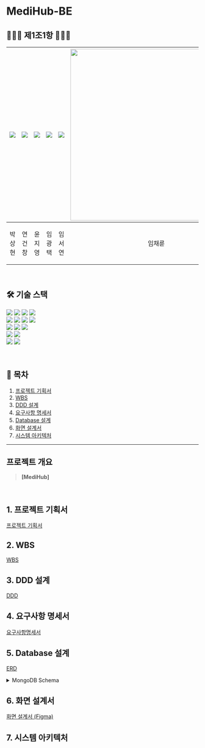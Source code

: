 # MediHub-BE


## 👩🏻‍💻 제1조1항 🧑🏻‍💻

| [![](https://avatars.githubusercontent.com/u/173455095?v=4)](https://github.com/SANGHYUN0519) | [![](https://avatars.githubusercontent.com/u/158060587?v=4)](https://github.com/ygc1994) | [![](https://avatars.githubusercontent.com/u/173458380?v=4)](https://github.com/JIYOUNG-22) | [![](https://avatars.githubusercontent.com/u/103546300?v=4)](https://github.com/Pangtaek) | [![](https://avatars.githubusercontent.com/u/94957124?v=4)](https://github.com/person76) | [<img src="https://github.com/user-attachments/assets/4d62fcb6-1511-4e22-86da-1704a26180d9" width="450" />](https://github.com/PBEM22) |
|--------------------------------------------------------------------------------------|----------------------------------------------------------------------------------------|-----------------------------------------------------------------------------------------|------------------------------------------------------------------------------------|-----------------------------------------------------------------------------------------|----------------------------------------------------------------------------------------------------------------------------------------|
| <p align="center">박상현</p> | <p align="center">연건창</p> | <p align="center">윤지영</p> | <p align="center">임광택</p> | <p align="center">임서연</p> | <p align="center">임채륜</p> |

<br>

## 🛠️ 기술 스택

<img src="https://img.shields.io/badge/java-007396?style=for-the-badge&logo=java&logoColor=white"> <img src="https://img.shields.io/badge/springboot-6DB33F?style=for-the-badge&logo=springboot&logoColor=white">
<img src="https://img.shields.io/badge/spring data JPA-6DB33F?style=for-the-badge&logo=hibernate&logoColor=white">
<img src="https://img.shields.io/badge/spring%20security-6DB33F?style=for-the-badge&logo=springsecurity&logoColor=white">
<br>
<img src="https://img.shields.io/badge/html5-E34F26?style=for-the-badge&logo=html5&logoColor=white"> 
<img src="https://img.shields.io/badge/css-1572B6?style=for-the-badge&logo=css3&logoColor=white"> 
<img src="https://img.shields.io/badge/javascript-F7DF1E?style=for-the-badge&logo=javascript&logoColor=black">
<img src="https://img.shields.io/badge/vue.js-4FC08D?style=for-the-badge&logo=vue.js&logoColor=white">
<br>
<img src="https://img.shields.io/badge/docker-%230db7ed.svg?style=for-the-badge&logo=docker&logoColor=white">
<img src="https://img.shields.io/badge/kubernetes-%23326ce5.svg?style=for-the-badge&logo=kubernetes&logoColor=white">
<img src="https://img.shields.io/badge/jenkins-%232C5263.svg?style=for-the-badge&logo=jenkins&logoColor=white">
<br>
<img src="https://img.shields.io/badge/mariadb-4479A1?style=for-the-badge&logo=mariadb&logoColor=white">
<img src="https://img.shields.io/badge/Amazon%20S3-FF9900?style=for-the-badge&logo=amazons3&logoColor=white">
<br>
<img src="https://img.shields.io/badge/github-181717?style=for-the-badge&logo=github&logoColor=white">
<img src="https://img.shields.io/badge/figma-F24E1E?style=for-the-badge&logo=figma&logoColor=white">

<br>

## 📜 목차
1. [프로젝트 기획서](#1-프로젝트-기획서)
2. [WBS](#2-wbs)
3. [DDD 설계](#3-ddd-설계)
4. [요구사항 명세서](#4-요구사항-명세서)
5. [Database 설계](#5-database-설계)
6. [화면 설계서](#6-화면-설계서)
7. [시스템 아키텍처](#7-시스템-아키텍처)

<hr>

## 프로젝트 개요
> <b>[MediHub]</b>
> <br>
>

<br>

## 1. 프로젝트 기획서
[프로젝트 기획서](https://docs.google.com/document/d/1-ND5Wz1T14ndjffN6jAfWhBTUUeX5B-A93sHcd4FhfM/edit?tab=t.0)

## 2. WBS
[WBS](https://docs.google.com/spreadsheets/d/1sWHGbgL9R79AbUzCAmxKIulggjMqbi1lwv-RsJdtgVA/edit?gid=1194459417#gid=1194459417)

## 3. DDD 설계
[DDD](https://miro.com/app/board/uXjVLFIor4Y=/)

## 4. 요구사항 명세서
[요구사항명세서](https://docs.google.com/spreadsheets/d/1sWHGbgL9R79AbUzCAmxKIulggjMqbi1lwv-RsJdtgVA/edit?gid=205274512#gid=205274512)

## 5. Database 설계
[ERD](https://www.erdcloud.com/d/EmGTuF2SJmXwbLNiv)
<br>
<details>
<summary>MongoDB Schema</summary>
<div markdown="1">

### ChatUser Collection
```mongodb-json
{
  "UserSeq": "123",
  "Name": "홍길동",
  "Groups": ["group1", "group2"],  // 사용자가 참여한 그룹들
  "GroupCount": 2,                 // 참여 채팅방 개수
  "Status": "online",              // 사용자 상태 (online, offline, away 등)
  "ProfileImage": "https://example.com/profile.jpg",  // 프로필 사진 URL
  "LastActiveAt": "2024-11-29T15:34:21Z",               // 마지막 활동 시간
  "GlobalMute": false              // 모든 채팅방에서 알림 음소거 여부
}
```

### ChatGroup Collection
```mongodb-json
{
  "GroupSeq": "group1",
  "Name": "정형외과 공지방",
  "TotalMessages": 150,  // 총 메시지 수
  "LastMessageAt": "2024-11-29T15:34:21Z",  // 마지막 메시지 전송 시간
  "LastModified": "2024-11-29T15:00:00Z",   // 채팅방 마지막 수정 시간 (예: 이름 변경, 참여자 추가 등)
  "CreatedAt" : "2024-11-29T15:00:00Z",     // 채팅방 생성 시간
  "DeletedAt" : "",                         // 채팅방 삭제 시간
  "Users": [
    {
      "userSeq": "123",
      "RoomName" : "공지공지방",               // 개인별 채팅방 이름 설정
      "TotalUnread": 5,                     // 읽지 않은 메시지 수
      "JoinedAt": "2024-11-01T10:00:00Z"    // 채팅방에 참여한 시간
    },
    {
      "userId": "456",
      "RoomName" : "읽지마",
      "TotalUnread": 2,
      "JoinedAt": "2024-11-10T14:00:00Z"
    }
  ]
}
```

### ChatMessage Collection
```mongodb-json
{
	"MessageSeq": "msg1",
  "GroupSeq": "group1",
  "MessageContent": "회의자료를 첨부합니다.",
  "SendUser": {
    "userSeq": "123",
    "Name": "홍길동",
    "ProfileImage": "https://example.com/profile.jpg",  // 프로필 사진 URL
  },
  "CreatedAt": "2024-11-29T15:34:21Z",  // 메시지 전송 시간
  "Type": "file",                       // 메시지 타입 (text, image, file 등)
  "IsDeleted": false,                   // 메시지 삭제 여부
  "Attachments": [                      // 첨부파일 정보
    {
      "FileType": "image",  // 파일 타입 (image, document, video 등)
      "FileUrl": "https://example.com/path/to/image.jpg",  // 파일의 URL
      "FileName": "image.jpg",  // 파일 이름
      "FileSize": 123456  // 파일 크기 (바이트 단위)
    },
    {
      "FileType": "document",
      "FileUrl": "https://example.com/path/to/document.pdf",
      "FileName": "meeting_minutes.pdf",
      "FileSize": 234567
    }
  ]
}
```

### ChatFileStorage Collection
```mongodb-json
{
  "FileSeq": "12345",  // 자동 생성된 고유 ID (ObjectId)
  "UserSeq": "user123",  // 파일을 받은 사용자 ID
  "GroupSeq": "group1",  // 파일이 속한 채팅방 ID
  "MessageSeq": "msg123",  // 해당 파일이 포함된 메시지 ID
  "FileType": "image",  // 파일 유형 (image, document, video 등)
  "FileUrl": "https://example.com/path/to/image.jpg",  // 파일의 URL
  "FileName": "image.jpg",  // 파일 이름
  "FileSize": 1048576,  // 파일 크기 (바이트 단위)
  "UploadedAt": "2024-11-29T15:34:21Z",  // 파일이 첨부된 시간
  "ReceivedAt": "2024-11-29T15:35:21Z",  // 사용자가 파일을 받은 시간
  "ReadBy": ["123", "456"]  // 파일을 다운로드한/열어본 사용자 목록
}
```


</div>
</details>

## 6. 화면 설계서
[화면 설계서 (Figma)](https://www.figma.com/design/SiXw9eqSH2yS3GFtUxoINf/MediHub?node-id=0-1&node-type=canvas&t=yScI0V8n8O79M0vo-0)

## 7. 시스템 아키텍처
